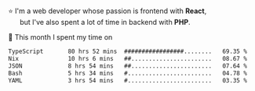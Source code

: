 ⭐ I'm a web developer whose passion is frontend with <b>React</b>,<br/>
&nbsp; &nbsp; &nbsp; but I've also spent a lot of time in backend with <b>PHP</b>.

📅 This month I spent my time on

<!--START_SECTION:waka-->

```txt
TypeScript       80 hrs 52 mins  #################........   69.35 %
Nix              10 hrs 6 mins   ##.......................   08.67 %
JSON             8 hrs 54 mins   ##.......................   07.64 %
Bash             5 hrs 34 mins   #........................   04.78 %
YAML             3 hrs 54 mins   #........................   03.35 %
```

<!--END_SECTION:waka-->
